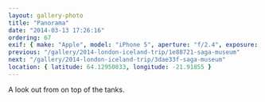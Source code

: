 ```yaml
---
layout: gallery-photo
title: "Panorama"
date: "2014-03-13 17:26:16"
ordering: 67
exif: { make: "Apple", model: "iPhone 5", aperture: "f/2.4", exposure: "1/1004" }
previous: "/gallery/2014-london-iceland-trip/1e88721-saga-museum"
next: "/gallery/2014-london-iceland-trip/3dae33f-saga-museum"
location: { latitude: 64.12950833, longitude: -21.91855 }
---
```


A look out from on top of the tanks.
